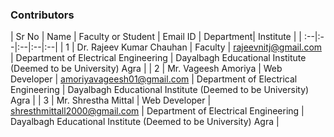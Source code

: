 ### Contributors

| Sr No | Name | Faculty or Student | Email ID | Department| Institute | 
| :--|:--|:--|:--|:--|
| 1 | Dr. Rajeev Kumar Chauhan | Faculty | rajeevnitj@gmail.com | Department of Electrical Engineering | Dayalbagh Educational Institute (Deemed to be University) Agra | 
| 2 | Mr. Vageesh Amoriya | Web Developer | amoriyavageesh01@gmail.com | Department of Electrical Engineering | Dayalbagh Educational Institute (Deemed to be University) Agra | 
| 3 | Mr. Shrestha Mittal | Web Developer | shresthmittall2000@gmail.com | Department of Electrical Engineering | Dayalbagh Educational Institute (Deemed to be University) Agra | 
